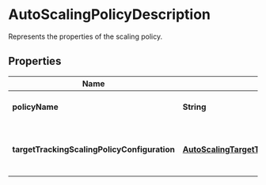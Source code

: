 

# AutoScalingPolicyDescription

Represents the properties of the scaling policy.

## Properties

| Name | Type | Description | Notes |
|------------ | ------------- | ------------- | -------------|
|**policyName** | **String** | The name of the scaling policy. |  [optional] |
|**targetTrackingScalingPolicyConfiguration** | [**AutoScalingTargetTrackingScalingPolicyConfigurationDescription**](AutoScalingTargetTrackingScalingPolicyConfigurationDescription.md) | Represents a target tracking scaling policy configuration. |  [optional] |



